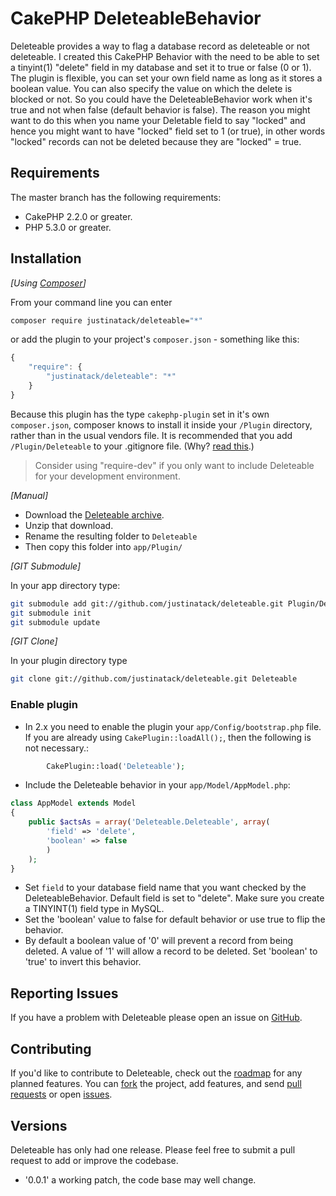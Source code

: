 # CakePHP DeleteableBehavior

Deleteable provides a way to flag a database record as deleteable or not deleteable. I created this CakePHP Behavior with the need to be able to set a tinyint(1) "delete" field in my database and set it to true or false (0 or 1). The plugin is flexible, you can set your own field name as long as it stores a boolean value. You can also specify the value on which the delete is blocked or not. So you could have the DeleteableBehavior work when it's true and not when false (default behavior is false). The reason you might want to do this when you name your Deletable field to say "locked" and hence you might want to have "locked" field set to 1 (or true), in other words "locked" records can not be deleted because they are "locked" = true.

## Requirements

The master branch has the following requirements:

* CakePHP 2.2.0 or greater.
* PHP 5.3.0 or greater.

## Installation

_[Using [Composer](http://getcomposer.org/)]_

From your command line you can enter

```bash
composer require justinatack/deleteable="*"
```

or add the plugin to your project's `composer.json` - something like this:

```javascript
{
	"require": {
		"justinatack/deleteable": "*"
	}
}
```

Because this plugin has the type `cakephp-plugin` set in it's own `composer.json`, composer knows to install it inside your `/Plugin` directory, rather than in the usual vendors file. It is recommended that you add `/Plugin/Deleteable` to your .gitignore file. (Why? [read this](http://getcomposer.org/doc/faqs/should-i-commit-the-dependencies-in-my-vendor-directory.md).)

> Consider using "require-dev" if you only want to include Deleteable for your development environment.

_[Manual]_

* Download the [Deleteable archive](https://github.com/justinatack/deleteable/archive/master.zip).
* Unzip that download.
* Rename the resulting folder to `Deleteable`
* Then copy this folder into `app/Plugin/`

_[GIT Submodule]_

In your app directory type:

```bash
git submodule add git://github.com/justinatack/deleteable.git Plugin/Deleteable
git submodule init
git submodule update
```

_[GIT Clone]_

In your plugin directory type

```bash
git clone git://github.com/justinatack/deleteable.git Deleteable
```

### Enable plugin

* In 2.x you need to enable the plugin your `app/Config/bootstrap.php` file. If you are already using `CakePlugin::loadAll();`, then the following is not necessary.:
```php
		CakePlugin::load('Deleteable');
```
* Include the Deleteable behavior in your `app/Model/AppModel.php`:
```php
class AppModel extends Model
{
    public $actsAs = array('Deleteable.Deleteable', array(
        'field' => 'delete',
        'boolean' => false
        )
    );
}
```
* Set `field` to your database field name that you want checked by the DeleteableBehavior. Default field is set to "delete". Make sure you create a TINYINT(1) field type in MySQL.
* Set the 'boolean' value to false for default behavior or use true to flip the behavior.
* By default a boolean value of '0' will prevent a record from being deleted. A value of '1' will allow a record to be deleted. Set 'boolean' to 'true' to invert this behavior.

## Reporting Issues

If you have a problem with Deleteable please open an issue on [GitHub](https://github.com/justinatack/deleteable/issues).

## Contributing

If you'd like to contribute to Deleteable, check out the
[roadmap](https://github.com/justinatack/deleteable/wiki/roadmap) for any
planned features. You can [fork](https://help.github.com/articles/fork-a-repo)
the project, add features, and send [pull
requests](https://help.github.com/articles/using-pull-requests) or open
[issues](https://github.com/justinatack/deleteable/issues).

## Versions

Deleteable has only had one release. Please feel free to submit a pull request to add or improve the codebase.

* '0.0.1' a working patch, the code base may well change.
